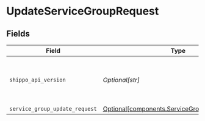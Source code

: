 # UpdateServiceGroupRequest


## Fields

| Field                                                                                                  | Type                                                                                                   | Required                                                                                               | Description                                                                                            |
| ------------------------------------------------------------------------------------------------------ | ------------------------------------------------------------------------------------------------------ | ------------------------------------------------------------------------------------------------------ | ------------------------------------------------------------------------------------------------------ |
| `shippo_api_version`                                                                                   | *Optional[str]*                                                                                        | :heavy_minus_sign:                                                                                     | String used to pick a non-default API version to use                                                   |
| `service_group_update_request`                                                                         | [Optional[components.ServiceGroupUpdateRequest]](../../models/components/servicegroupupdaterequest.md) | :heavy_minus_sign:                                                                                     | N/A                                                                                                    |